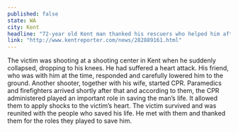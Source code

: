 ```yaml
---
published: false
state: WA
city: Kent
headline: "72-year old Kent man thanked his rescuers who helped him after heart attack"
link: "http://www.kentreporter.com/news/282889161.html"
---
```


The victim was shooting at a shooting center in Kent when he suddenly collapsed, dropping to his knees. He had suffered a heart attack. His friend, who was with him at the time, responded and carefully lowered him to the ground. Another shooter, together with his wife, started CPR. Paramedics and firefighters arrived shortly after that and according to them, the CPR administered played an important role in saving the man’s life. It allowed them to apply shocks to the victim’s heart. The victim survived and was reunited with the people who saved his life. He met with them and thanked them for the roles they played to save him.